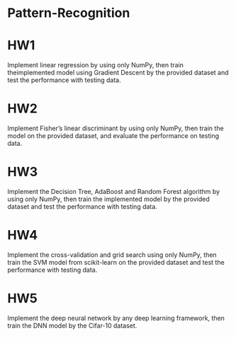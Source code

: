 ﻿# Pattern-Recognition
# HW1
Implement linear regression by using only NumPy, then train theimplemented model using Gradient Descent by the provided dataset and test the performance with testing data.

# HW2
Implement Fisher’s linear discriminant by using only NumPy, then train the model on the provided dataset, and evaluate the performance on testing data.

# HW3
Implement the Decision Tree, AdaBoost and Random Forest algorithm by using only NumPy, then train the implemented model by the provided dataset and test the performance with testing data.

# HW4
Implement the cross-validation and grid search using only NumPy, then train the SVM model from scikit-learn on the provided dataset and test the performance with testing data.

# HW5
Implement the deep neural network by any deep learning framework, then train the DNN model by the Cifar-10 dataset.

